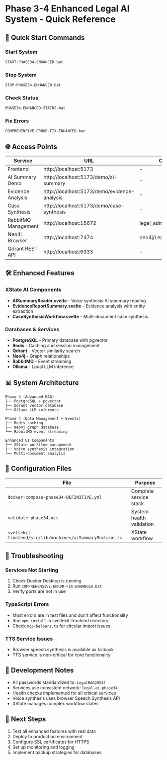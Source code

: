 # Phase 3-4 Enhanced Legal AI System - Quick Reference

## 🚀 Quick Start Commands

### Start System
```bash
START-PHASE34-ENHANCED.bat
```

### Stop System
```bash
STOP-PHASE34-ENHANCED.bat
```

### Check Status
```bash
PHASE34-ENHANCED-STATUS.bat
```

### Fix Errors
```bash
COMPREHENSIVE-ERROR-FIX-ENHANCED.bat
```

## 🌐 Access Points

| Service | URL | Credentials |
|---------|-----|-------------|
| Frontend | http://localhost:5173 | - |
| AI Summary Demo | http://localhost:5173/demo/ai-summary | - |
| Evidence Analysis | http://localhost:5173/demo/evidence-analysis | - |
| Case Synthesis | http://localhost:5173/demo/case-synthesis | - |
| RabbitMQ Management | http://localhost:15672 | legal_admin/LegalRAG2024! |
| Neo4j Browser | http://localhost:7474 | neo4j/LegalRAG2024! |
| Qdrant REST API | http://localhost:6333 | - |

## 🛠️ Enhanced Features

### XState AI Components
- **AISummaryReader.svelte** - Voice synthesis AI summary reading
- **EvidenceReportSummary.svelte** - Evidence analysis with entity extraction
- **CaseSynthesisWorkflow.svelte** - Multi-document case synthesis

### Databases & Services
- **PostgreSQL** - Primary database with pgvector
- **Redis** - Caching and session management
- **Qdrant** - Vector similarity search
- **Neo4j** - Graph relationships
- **RabbitMQ** - Event streaming
- **Ollama** - Local LLM inference

## 📊 System Architecture

```
Phase 3 (Advanced RAG)
├── PostgreSQL + pgvector
├── Qdrant vector database
└── Ollama LLM inference

Phase 4 (Data Management + Events)
├── Redis caching
├── Neo4j graph database
└── RabbitMQ event streaming

Enhanced UI Components
├── XState workflow management
├── Voice synthesis integration
└── Multi-document analysis
```

## 🔧 Configuration Files

| File | Purpose |
|------|---------|
| `docker-compose-phase34-DEFINITIVE.yml` | Complete service stack |
| `validate-phase34.mjs` | System health validation |
| `sveltekit-frontend/src/lib/machines/aiSummaryMachine.ts` | XState workflow |

## 🚨 Troubleshooting

### Services Not Starting
1. Check Docker Desktop is running
2. Run `COMPREHENSIVE-ERROR-FIX-ENHANCED.bat`
3. Verify ports are not in use

### TypeScript Errors
- Most errors are in test files and don't affect functionality
- Run `npm install` in sveltekit-frontend directory
- Check `mcp-helpers.ts` for circular import issues

### TTS Service Issues
- Browser speech synthesis is available as fallback
- TTS service is non-critical for core functionality

## 📝 Development Notes

- All passwords standardized to: `LegalRAG2024!`
- Services use consistent network: `legal-ai-phase34`
- Health checks implemented for all critical services
- Voice synthesis uses browser Speech Synthesis API
- XState manages complex workflow states

## 🎯 Next Steps

1. Test all enhanced features with real data
2. Deploy to production environment
3. Configure SSL certificates for HTTPS
4. Set up monitoring and logging
5. Implement backup strategies for databases